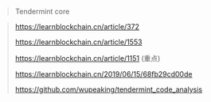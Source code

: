 > Tendermint core

> https://learnblockchain.cn/article/372
>
> https://learnblockchain.cn/article/1553
>
> https://learnblockchain.cn/article/1151 (重点)
>
> https://learnblockchain.cn/2019/06/15/68fb29cd00de
>
> https://github.com/wupeaking/tendermint_code_analysis